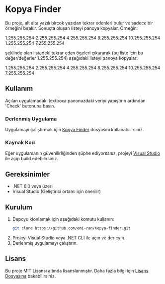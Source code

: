 # Kopya Finder

Bu proje, alt alta yazılı birçok yazıdan tekrar edenleri bulur ve sadece bir örneğini bırakır. Sonuçta oluşan listeyi panoya kopyalar. Örneğin:

1.255.255.254
2.255.255.254
4.255.255.254
8.255.255.254
10.255.255.254
1.255.255.254
7.255.255.254

şeklinde olan listedeki tekrar eden ögeleri çıkararak (bu liste için bu değer/değerler 1.255.255.254) aşağıdaki listeyi panoya kopyalar:

1.255.255.254
2.255.255.254
4.255.255.254
8.255.255.254
10.255.255.254
7.255.255.254

## Kullanım

Açılan uygulamadaki textboxa panonuzdaki veriyi yapıştırın ardından 'Check' butonuna basın.

### Derlenmiş Uygulama

Uygulamayı çalıştırmak için [Kopya Finder](Kopya%20finder/bin/Debug/net6.0-windows/Kopya%20finder.exe) dosyasını kullanabilirsiniz.

### Kaynak Kod

Eğer uygulamanın güvenilirliğinden şüphe ediyorsanız, projeyi [Visual Studio](https://visualstudio.microsoft.com/) ile açıp build edebilirsiniz.

## Gereksinimler

- .NET 6.0 veya üzeri
- Visual Studio (Geliştirici ortamı için önerilir)

## Kurulum

1. Depoyu klonlamak için aşağıdaki komutu kullanın:
    ```bash
    git clone https://github.com/emi-ran/Kopya-finder.git
    ```
2. Projeyi Visual Studio veya .NET CLI ile açın ve derleyin.
3. Derlenmiş uygulamayı çalıştırın.

## Lisans

Bu proje MIT Lisansı altında lisanslanmıştır. Daha fazla bilgi için [Lisans Dosyasına](LICENSE) bakabilirsiniz.
